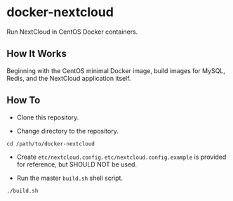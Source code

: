 # docker-nextcloud

Run NextCloud in CentOS Docker containers.

## How It Works

Beginning with the CentOS minimal Docker image, build images for MySQL, Redis, and the NextCloud application itself.

## How To

* Clone this repository.

* Change directory to the repository.

```
cd /path/to/docker-nextcloud
```

* Create `etc/nextcloud.config`.  `etc/nextcloud.config.example` is provided for reference, but SHOULD NOT be used.

* Run the master `build.sh` shell script.

```
./build.sh
```
